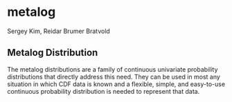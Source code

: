 # metalog
Sergey Kim, Reidar Brumer Bratvold

## Metalog Distribution

The metalog distributions are a family of continuous univariate probability distributions that directly address this need. They can be used in most any situation in which CDF data is known and a flexible, simple, and easy-to-use continuous probability distribution is needed to represent that data.
